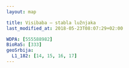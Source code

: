 ```yaml
---
layout: map

title: Visibaba – stabla lužnjaka
last_modified_at: 2018-05-23T08:07:29+02:00

WDPA: [555588982]
BioRaS: [333]
geoSrbija:
  L1_182: [14, 15, 16, 17]
---
```

